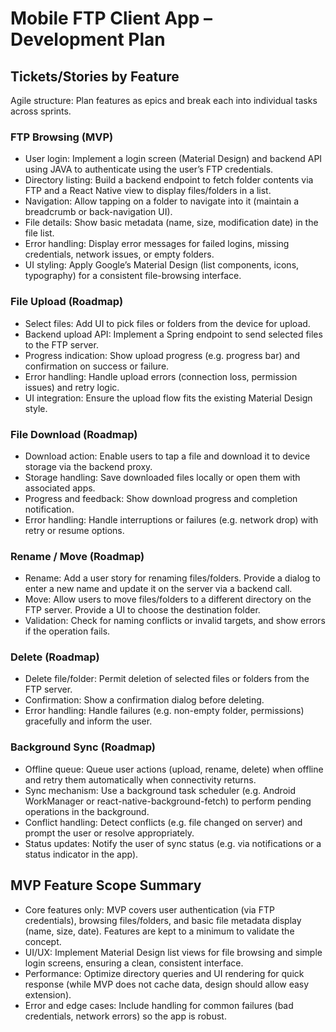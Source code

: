 # Mobile FTP Client App – Development Plan

## Tickets/Stories by Feature

Agile structure: Plan features as epics and break each into individual tasks across sprints.

### FTP Browsing (MVP)

- User login: Implement a login screen (Material Design) and backend API using JAVA to authenticate using the user’s FTP credentials.
- Directory listing: Build a backend endpoint to fetch folder contents via FTP and a React Native view to display files/folders in a list.
- Navigation: Allow tapping on a folder to navigate into it (maintain a breadcrumb or back-navigation UI).
- File details: Show basic metadata (name, size, modification date) in the file list.
- Error handling: Display error messages for failed logins, missing credentials, network issues, or empty folders.
- UI styling: Apply Google’s Material Design (list components, icons, typography) for a consistent file-browsing interface.

### File Upload (Roadmap)

- Select files: Add UI to pick files or folders from the device for upload.
- Backend upload API: Implement a Spring endpoint to send selected files to the FTP server.
- Progress indication: Show upload progress (e.g. progress bar) and confirmation on success or failure.
- Error handling: Handle upload errors (connection loss, permission issues) and retry logic.
- UI integration: Ensure the upload flow fits the existing Material Design style.

### File Download (Roadmap)

- Download action: Enable users to tap a file and download it to device storage via the backend proxy.
- Storage handling: Save downloaded files locally or open them with associated apps.
- Progress and feedback: Show download progress and completion notification.
- Error handling: Handle interruptions or failures (e.g. network drop) with retry or resume options.

### Rename / Move (Roadmap)

- Rename: Add a user story for renaming files/folders. Provide a dialog to enter a new name and update it on the server via a backend call.
- Move: Allow users to move files/folders to a different directory on the FTP server. Provide a UI to choose the destination folder.
- Validation: Check for naming conflicts or invalid targets, and show errors if the operation fails.

### Delete (Roadmap)

- Delete file/folder: Permit deletion of selected files or folders from the FTP server.
- Confirmation: Show a confirmation dialog before deleting.
- Error handling: Handle failures (e.g. non-empty folder, permissions) gracefully and inform the user.

### Background Sync (Roadmap)

- Offline queue: Queue user actions (upload, rename, delete) when offline and retry them automatically when connectivity returns.
- Sync mechanism: Use a background task scheduler (e.g. Android WorkManager or react-native-background-fetch) to perform pending operations in the background.
- Conflict handling: Detect conflicts (e.g. file changed on server) and prompt the user or resolve appropriately.
- Status updates: Notify the user of sync status (e.g. via notifications or a status indicator in the app).

## MVP Feature Scope Summary

- Core features only: MVP covers user authentication (via FTP credentials), browsing files/folders, and basic file metadata display (name, size, date). Features are kept to a minimum to validate the concept.
- UI/UX: Implement Material Design list views for file browsing and simple login screens, ensuring a clean, consistent interface.
- Performance: Optimize directory queries and UI rendering for quick response (while MVP does not cache data, design should allow easy extension).
- Error and edge cases: Include handling for common failures (bad credentials, network errors) so the app is robust.
